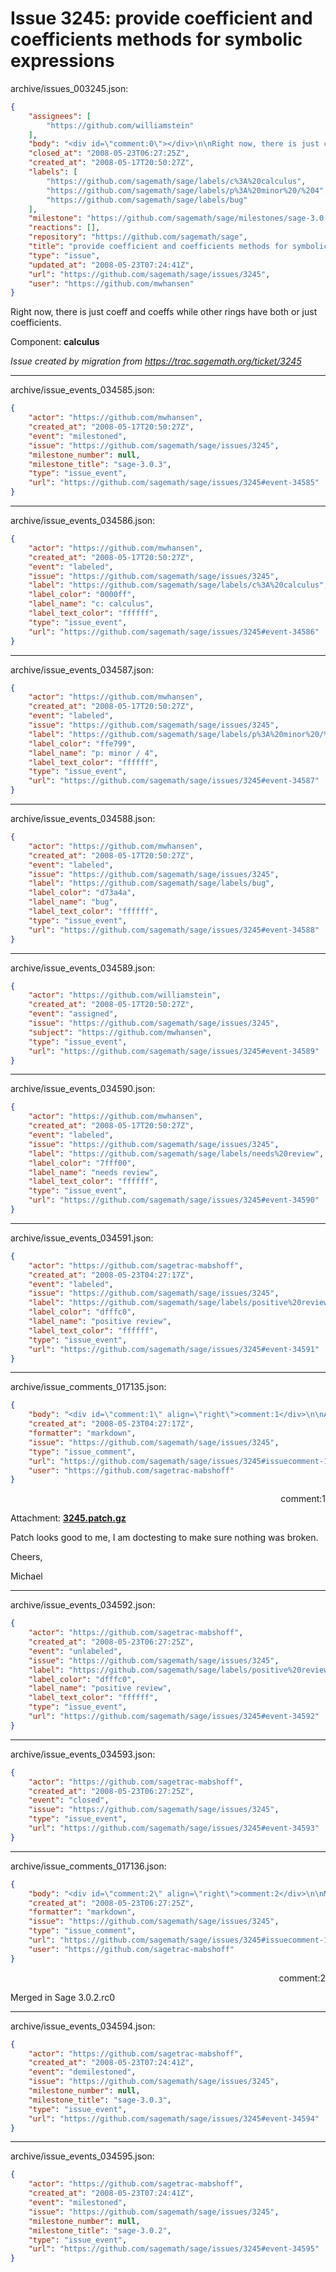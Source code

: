 # Issue 3245: provide coefficient and coefficients methods for symbolic expressions

archive/issues_003245.json:
```json
{
    "assignees": [
        "https://github.com/williamstein"
    ],
    "body": "<div id=\"comment:0\"></div>\n\nRight now, there is just coeff and coeffs while other rings have both or just coefficients.\n\nComponent: **calculus**\n\n_Issue created by migration from https://trac.sagemath.org/ticket/3245_\n\n",
    "closed_at": "2008-05-23T06:27:25Z",
    "created_at": "2008-05-17T20:50:27Z",
    "labels": [
        "https://github.com/sagemath/sage/labels/c%3A%20calculus",
        "https://github.com/sagemath/sage/labels/p%3A%20minor%20/%204",
        "https://github.com/sagemath/sage/labels/bug"
    ],
    "milestone": "https://github.com/sagemath/sage/milestones/sage-3.0.2",
    "reactions": [],
    "repository": "https://github.com/sagemath/sage",
    "title": "provide coefficient and coefficients methods for symbolic expressions",
    "type": "issue",
    "updated_at": "2008-05-23T07:24:41Z",
    "url": "https://github.com/sagemath/sage/issues/3245",
    "user": "https://github.com/mwhansen"
}
```
<div id="comment:0"></div>

Right now, there is just coeff and coeffs while other rings have both or just coefficients.

Component: **calculus**

_Issue created by migration from https://trac.sagemath.org/ticket/3245_





---

archive/issue_events_034585.json:
```json
{
    "actor": "https://github.com/mwhansen",
    "created_at": "2008-05-17T20:50:27Z",
    "event": "milestoned",
    "issue": "https://github.com/sagemath/sage/issues/3245",
    "milestone_number": null,
    "milestone_title": "sage-3.0.3",
    "type": "issue_event",
    "url": "https://github.com/sagemath/sage/issues/3245#event-34585"
}
```



---

archive/issue_events_034586.json:
```json
{
    "actor": "https://github.com/mwhansen",
    "created_at": "2008-05-17T20:50:27Z",
    "event": "labeled",
    "issue": "https://github.com/sagemath/sage/issues/3245",
    "label": "https://github.com/sagemath/sage/labels/c%3A%20calculus",
    "label_color": "0000ff",
    "label_name": "c: calculus",
    "label_text_color": "ffffff",
    "type": "issue_event",
    "url": "https://github.com/sagemath/sage/issues/3245#event-34586"
}
```



---

archive/issue_events_034587.json:
```json
{
    "actor": "https://github.com/mwhansen",
    "created_at": "2008-05-17T20:50:27Z",
    "event": "labeled",
    "issue": "https://github.com/sagemath/sage/issues/3245",
    "label": "https://github.com/sagemath/sage/labels/p%3A%20minor%20/%204",
    "label_color": "ffe799",
    "label_name": "p: minor / 4",
    "label_text_color": "ffffff",
    "type": "issue_event",
    "url": "https://github.com/sagemath/sage/issues/3245#event-34587"
}
```



---

archive/issue_events_034588.json:
```json
{
    "actor": "https://github.com/mwhansen",
    "created_at": "2008-05-17T20:50:27Z",
    "event": "labeled",
    "issue": "https://github.com/sagemath/sage/issues/3245",
    "label": "https://github.com/sagemath/sage/labels/bug",
    "label_color": "d73a4a",
    "label_name": "bug",
    "label_text_color": "ffffff",
    "type": "issue_event",
    "url": "https://github.com/sagemath/sage/issues/3245#event-34588"
}
```



---

archive/issue_events_034589.json:
```json
{
    "actor": "https://github.com/williamstein",
    "created_at": "2008-05-17T20:50:27Z",
    "event": "assigned",
    "issue": "https://github.com/sagemath/sage/issues/3245",
    "subject": "https://github.com/mwhansen",
    "type": "issue_event",
    "url": "https://github.com/sagemath/sage/issues/3245#event-34589"
}
```



---

archive/issue_events_034590.json:
```json
{
    "actor": "https://github.com/mwhansen",
    "created_at": "2008-05-17T20:50:27Z",
    "event": "labeled",
    "issue": "https://github.com/sagemath/sage/issues/3245",
    "label": "https://github.com/sagemath/sage/labels/needs%20review",
    "label_color": "7fff00",
    "label_name": "needs review",
    "label_text_color": "ffffff",
    "type": "issue_event",
    "url": "https://github.com/sagemath/sage/issues/3245#event-34590"
}
```



---

archive/issue_events_034591.json:
```json
{
    "actor": "https://github.com/sagetrac-mabshoff",
    "created_at": "2008-05-23T04:27:17Z",
    "event": "labeled",
    "issue": "https://github.com/sagemath/sage/issues/3245",
    "label": "https://github.com/sagemath/sage/labels/positive%20review",
    "label_color": "dfffc0",
    "label_name": "positive review",
    "label_text_color": "ffffff",
    "type": "issue_event",
    "url": "https://github.com/sagemath/sage/issues/3245#event-34591"
}
```



---

archive/issue_comments_017135.json:
```json
{
    "body": "<div id=\"comment:1\" align=\"right\">comment:1</div>\n\nAttachment: **[3245.patch.gz](https://github.com/sagemath/sage/files/ticket3245/3245.patch.gz)**\n\nPatch looks good to me, I am doctesting to make sure nothing was broken.\n\nCheers,\n\nMichael",
    "created_at": "2008-05-23T04:27:17Z",
    "formatter": "markdown",
    "issue": "https://github.com/sagemath/sage/issues/3245",
    "type": "issue_comment",
    "url": "https://github.com/sagemath/sage/issues/3245#issuecomment-17135",
    "user": "https://github.com/sagetrac-mabshoff"
}
```

<div id="comment:1" align="right">comment:1</div>

Attachment: **[3245.patch.gz](https://github.com/sagemath/sage/files/ticket3245/3245.patch.gz)**

Patch looks good to me, I am doctesting to make sure nothing was broken.

Cheers,

Michael



---

archive/issue_events_034592.json:
```json
{
    "actor": "https://github.com/sagetrac-mabshoff",
    "created_at": "2008-05-23T06:27:25Z",
    "event": "unlabeled",
    "issue": "https://github.com/sagemath/sage/issues/3245",
    "label": "https://github.com/sagemath/sage/labels/positive%20review",
    "label_color": "dfffc0",
    "label_name": "positive review",
    "label_text_color": "ffffff",
    "type": "issue_event",
    "url": "https://github.com/sagemath/sage/issues/3245#event-34592"
}
```



---

archive/issue_events_034593.json:
```json
{
    "actor": "https://github.com/sagetrac-mabshoff",
    "created_at": "2008-05-23T06:27:25Z",
    "event": "closed",
    "issue": "https://github.com/sagemath/sage/issues/3245",
    "type": "issue_event",
    "url": "https://github.com/sagemath/sage/issues/3245#event-34593"
}
```



---

archive/issue_comments_017136.json:
```json
{
    "body": "<div id=\"comment:2\" align=\"right\">comment:2</div>\n\nMerged in Sage 3.0.2.rc0",
    "created_at": "2008-05-23T06:27:25Z",
    "formatter": "markdown",
    "issue": "https://github.com/sagemath/sage/issues/3245",
    "type": "issue_comment",
    "url": "https://github.com/sagemath/sage/issues/3245#issuecomment-17136",
    "user": "https://github.com/sagetrac-mabshoff"
}
```

<div id="comment:2" align="right">comment:2</div>

Merged in Sage 3.0.2.rc0



---

archive/issue_events_034594.json:
```json
{
    "actor": "https://github.com/sagetrac-mabshoff",
    "created_at": "2008-05-23T07:24:41Z",
    "event": "demilestoned",
    "issue": "https://github.com/sagemath/sage/issues/3245",
    "milestone_number": null,
    "milestone_title": "sage-3.0.3",
    "type": "issue_event",
    "url": "https://github.com/sagemath/sage/issues/3245#event-34594"
}
```



---

archive/issue_events_034595.json:
```json
{
    "actor": "https://github.com/sagetrac-mabshoff",
    "created_at": "2008-05-23T07:24:41Z",
    "event": "milestoned",
    "issue": "https://github.com/sagemath/sage/issues/3245",
    "milestone_number": null,
    "milestone_title": "sage-3.0.2",
    "type": "issue_event",
    "url": "https://github.com/sagemath/sage/issues/3245#event-34595"
}
```
